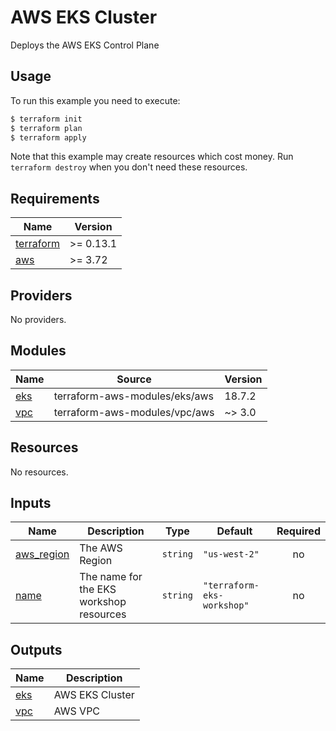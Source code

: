 # AWS EKS Cluster

Deploys the AWS EKS Control Plane

## Usage

To run this example you need to execute:

```bash
$ terraform init
$ terraform plan
$ terraform apply
```

Note that this example may create resources which cost money. Run `terraform destroy` when you don't need these resources.

<!-- BEGINNING OF PRE-COMMIT-TERRAFORM DOCS HOOK -->
## Requirements

| Name | Version |
|------|---------|
| <a name="requirement_terraform"></a> [terraform](#requirement\_terraform) | >= 0.13.1 |
| <a name="requirement_aws"></a> [aws](#requirement\_aws) | >= 3.72 |

## Providers

No providers.

## Modules

| Name | Source | Version |
|------|--------|---------|
| <a name="module_eks"></a> [eks](#module\_eks) | terraform-aws-modules/eks/aws | 18.7.2 |
| <a name="module_vpc"></a> [vpc](#module\_vpc) | terraform-aws-modules/vpc/aws | ~> 3.0 |

## Resources

No resources.

## Inputs

| Name | Description | Type | Default | Required |
|------|-------------|------|---------|:--------:|
| <a name="input_aws_region"></a> [aws\_region](#input\_aws\_region) | The AWS Region | `string` | `"us-west-2"` | no |
| <a name="input_name"></a> [name](#input\_name) | The name for the EKS workshop resources | `string` | `"terraform-eks-workshop"` | no |

## Outputs

| Name | Description |
|------|-------------|
| <a name="output_eks"></a> [eks](#output\_eks) | AWS EKS Cluster |
| <a name="output_vpc"></a> [vpc](#output\_vpc) | AWS VPC |
<!-- END OF PRE-COMMIT-TERRAFORM DOCS HOOK -->
